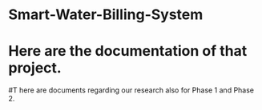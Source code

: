 # Smart-Water-Billing-System

# Here are the documentation of that project. 

#T here are documents regarding our research also for Phase 1 and Phase 2.
